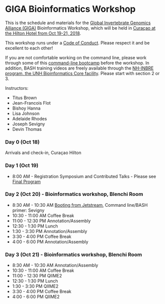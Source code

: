 # GIGA Bioinformatics Workshop

This is the schedule and materials for the [Global Invertebrate Genomics Alliance (GIGA)](http://giga-cos.org/) Bioinformatics Workshop, which will be held in [Curaçao at the Hilton Hotel from Oct 19-21, 2018](https://gigaiii.weebly.com/).

This workshop runs under a [Code of Conduct](code-of-conduct.html). Please respect it and be excellent to each other!

If you are not comfortable working on the command line, please work through some of this [command-line bootcamp](http://rik.smith-unna.com/command_line_bootcamp/?id=yk822u2rpo) before the workshop. In addition, BASH training videos are freely available through the [NH-INBRE program, the UNH Bioinformatics Core facility](http://nhinbre.org/bioinformatics-modules/). Please start with section 2 or 3.  

Instructors:

* Titus Brown
* Jean-Francois Flot
* Bishoy Hanna
* Lisa Johnson 
* Adelaide Rhodes
* Joseph Sevigny
* Devin Thomas

### Day 0 (Oct 18) 

Arrivals and check-in, Curaçao Hilton

### Day 1 (Oct 19)

* 8:00 AM - Registration
Symposium and Contributed Talks - Please see [Final Program](https://gigaiii.weebly.com/uploads/7/4/8/7/74870527/giga_iii_draft_program_4_october_2018.pdf) 

### Day 2 (Oct 20) - Bioinformatics workshop, Blenchi Room

* 8:30 AM - 10:30 AM [Booting from Jetstream](https://gigaiii-bioinformatics-workshop.readthedocs.io/en/latest/jetstream/boot.html), 
Command line/BASH primer: Sevigny
* 10:30 - 11:00 AM Coffee Break
* 11:00 - 12:30 PM Annotation/Assembly
* 12:30 - 1:30 PM Lunch
* 1:30 - 3:30 PM Annotation/Assembly
* 3:30 - 4:00 PM Coffee Break
* 4:00 - 6:00 PM Annotation/Assembly

### Day 3 (Oct 21) - Bioinformatics workshop, Blenchi Room

* 8:30 AM - 10:30 AM Annotation/Assembly
* 10:30 - 11:00 AM Coffee Break
* 11:00 - 12:30 PM QIIME2 
* 12:30 - 1:30 PM Lunch
* 1:30 - 3:30 PM QIIME2
* 3:30 - 4:00 PM Coffee Break
* 4:00 - 6:00 PM QIIME2

